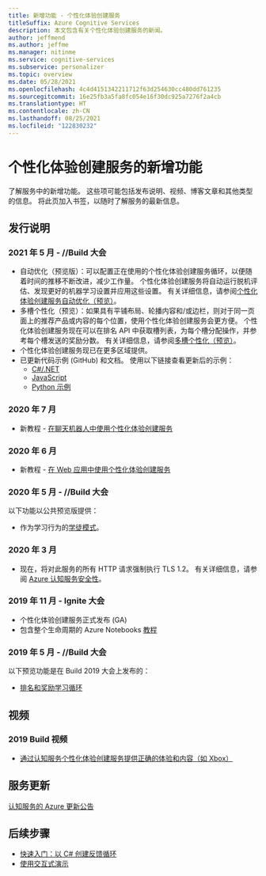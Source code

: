 ```yaml
---
title: 新增功能 - 个性化体验创建服务
titleSuffix: Azure Cognitive Services
description: 本文包含有关个性化体验创建服务的新闻。
author: jeffmend
ms.author: jeffme
ms.manager: nitinme
ms.service: cognitive-services
ms.subservice: personalizer
ms.topic: overview
ms.date: 05/28/2021
ms.openlocfilehash: 4c4d4151342211712f63d254630cc480dd761235
ms.sourcegitcommit: 16e25fb3a5fa8fc054e16f30dc925a7276f2a4cb
ms.translationtype: HT
ms.contentlocale: zh-CN
ms.lasthandoff: 08/25/2021
ms.locfileid: "122830232"
---
```

# <a name="whats-new-in-personalizer"></a>个性化体验创建服务的新增功能

了解服务中的新增功能。 这些项可能包括发布说明、视频、博客文章和其他类型的信息。 将此页加入书签，以随时了解服务的最新信息。

## <a name="release-notes"></a>发行说明

### <a name="may-2021----build-conference"></a>2021 年 5 月 - //Build 大会

* 自动优化（预览版）：可以配置正在使用的个性化体验创建服务循环，以便随着时间的推移不断改进，减少工作量。 个性化体验创建服务将自动运行脱机评估、发现更好的机器学习设置并应用这些设置。 有关详细信息，请参阅[个性化体验创建服务自动优化（预览）](concept-auto-optimization.md)。
* 多槽个性化（预览）：如果具有平铺布局、轮播内容和/或边栏，则对于同一页面上的推荐产品或内容的每个位置，使用个性化体验创建服务会更方便。 个性化体验创建服务现在可以在排名 API 中获取槽列表，为每个槽分配操作，并参考每个槽发送的奖励分数。 有关详细信息，请参阅[多槽个性化（预览）](concept-multi-slot-personalization.md)。
* 个性化体验创建服务现已在更多区域提供。
* 已更新代码示例 (GitHub) 和文档。 使用以下链接查看更新后的示例：
  * [C#/.NET](https://github.com/Azure-Samples/cognitive-services-quickstart-code/tree/master/dotnet/Personalizer)
  * [JavaScript](https://github.com/Azure-Samples/cognitive-services-quickstart-code/tree/master/javascript/Personalizer)
  * [Python 示例](https://github.com/Azure-Samples/cognitive-services-quickstart-code/tree/master/python/Personalizer)

### <a name="july-2020"></a>2020 年 7 月

* 新教程 - [在聊天机器人中使用个性化体验创建服务](tutorial-use-personalizer-chat-bot.md)

### <a name="june-2020"></a>2020 年 6 月

* 新教程 - [在 Web 应用中使用个性化体验创建服务](tutorial-use-personalizer-web-app.md)

### <a name="may-2020---build-conference"></a>2020 年 5 月 - //Build 大会

以下功能以公共预览版提供：

 * 作为学习行为的[学徒模式](concept-apprentice-mode.md)。

### <a name="march-2020"></a>2020 年 3 月

* 现在，将对此服务的所有 HTTP 请求强制执行 TLS 1.2。 有关详细信息，请参阅 [Azure 认知服务安全性](../cognitive-services-security.md)。

### <a name="november-2019---ignite-conference"></a>2019 年 11 月 - Ignite 大会

* 个性化体验创建服务正式发布 (GA)
* 包含整个生命周期的 Azure Notebooks [教程](tutorial-use-azure-notebook-generate-loop-data.md)

### <a name="may-2019---build-conference"></a>2019 年 5 月 - //Build 大会

以下预览功能是在 Build 2019 大会上发布的：

* [排名和奖励学习循环](what-is-personalizer.md)

## <a name="videos"></a>视频

### <a name="2019-build-videos"></a>2019 Build 视频

* [通过认知服务个性化体验创建服务提供正确的体验和内容（如 Xbox）](https://azure.microsoft.com/resources/videos/build-2019-deliver-the-right-experiences-and-content-with-cognitive-services-personalizer/)

## <a name="service-updates"></a>服务更新

[认知服务的 Azure 更新公告](https://azure.microsoft.com/updates/?product=cognitive-services)

## <a name="next-steps"></a>后续步骤

* [快速入门：以 C# 创建反馈循环](./quickstart-personalizer-sdk.md?pivots=programming-language-csharp%253fpivots%253dprogramming-language-csharp)
* [使用交互式演示](https://personalizationdemo.azurewebsites.net/)